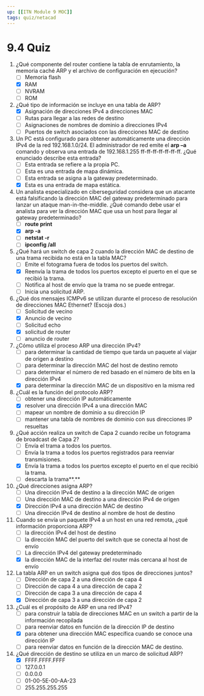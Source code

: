 ```yaml
---
up: [[ITN Module 9 MOC]]
tags: quiz/netacad
---
```

# 9.4 Quiz
1. ¿Qué componente del router contiene la tabla de enrutamiento, la memoria caché ARP y el archivo de configuración en ejecución?
	- [ ] Memoria flash
	- [x] RAM
	- [ ] NVRAM
	- [ ] ROM

2. ¿Qué tipo de información se incluye en una tabla de ARP?
	- [x] Asignación de direcciones IPv4 a direcciones MAC
	- [ ] Rutas para llegar a las redes de destino
	- [ ] Asignaciones de nombres de dominio a direcciones IPv4
	- [ ] Puertos de switch asociados con las direcciones MAC de destino

3. Un PC está configurado para obtener automáticamente una dirección IPv4 de la red 192.168.1.0/24. El administrador de red emite el **arp –a** comando y observa una entrada de 192.168.1.255 ff-ff-ff-ff-ff-ff-ff. ¿Qué enunciado describe esta entrada?
	- [ ] Esta entrada se refiere a la propia PC.
	- [ ] Esta es una entrada de mapa dinámica.
	- [ ] Esta entrada se asigna a la gateway predeterminado.
	- [x] Esta es una entrada de mapa estática.

4. Un analista especializado en ciberseguridad considera que un atacante está falsificando la dirección MAC del gateway predeterminado para lanzar un ataque man-in-the-middle. ¿Qué comando debe usar el analista para ver la dirección MAC que usa un host para llegar al gateway predeterminado?
	- [ ] **route print**
	- [x] **arp -a**
	- [ ] **netstat -r**
	- [ ] **ipconfig /all**

5. ¿Qué hará un switch de capa 2 cuando la dirección MAC de destino de una trama recibida no está en la tabla MAC?
	- [ ] Emite el fotograma fuera de todos los puertos del switch.
	- [x] Reenvía la trama de todos los puertos excepto el puerto en el que se recibió la trama.
	- [ ] Notifica al host de envío que la trama no se puede entregar.
	- [ ] Inicia una solicitud ARP.

6. ¿Qué dos mensajes ICMPv6 se utilizan durante el proceso de resolución de direcciones MAC Ethernet? (Escoja dos.)
	- [ ] Solicitud de vecino
	- [x] Anuncio de vecino
	- [ ] Solicitud echo
	- [x] solicitud de router
	- [ ] anuncio de router

7. ¿Cómo utiliza el proceso ARP una dirección IPv4?
	- [ ] para determinar la cantidad de tiempo que tarda un paquete al viajar de origen a destino
	- [ ] para determinar la dirección MAC del host de destino remoto
	- [ ] para determinar el número de red basado en el número de bits en la dirección IPv4
	- [x] para determinar la dirección MAC de un dispositivo en la misma red

8. ¿Cuál es la función del protocolo ARP?
	- [ ] obtener una dirección IP automáticamente
	- [x] resolver una dirección IPv4 a una dirección MAC
	- [ ] mapear un nombre de dominio a su dirección IP
	- [ ] mantener una tabla de nombres de dominio con sus direcciones IP resueltas

9. ¿Qué acción realiza un switch de Capa 2 cuando recibe un fotograma de broadcast de Capa 2?
	- [ ] Envía el trama a todos los puertos.
	- [ ] Envía la trama a todos los puertos registrados para reenviar transmisiones.
	- [x] Envía la trama a todos los puertos excepto el puerto en el que recibió la trama.
	- [ ] descarta la trama**.**

10. ¿Qué direcciones asigna ARP?
	- [ ] Una dirección IPv4 de destino a la dirección MAC de origen
	- [ ] Una dirección MAC de destino a una dirección IPv4 de origen
	- [x] Dirección IPv4 a una dirección MAC de destino
	- [ ] Una dirección IPv4 de destino al nombre de host de destino

11. Cuando se envía un paquete IPv4 a un host en una red remota, ¿qué información proporciona ARP?
	- [ ] la dirección IPv4 del host de destino
	- [ ] la dirección MAC del puerto del switch que se conecta al host de envío
	- [ ] La dirección IPv4 del gateway predeterminado
	- [x] la dirección MAC de la interfaz del router más cercana al host de envío

12. La tabla ARP en un switch asigna qué dos tipos de direcciones juntos?
	- [ ] Dirección de capa 2 a una dirección de capa 4
	- [ ] Dirección de capa 4 a una dirección de capa 2
	- [ ] Dirección de capa 3 a una dirección de capa 4
	- [x] Dirección de capa 3 a una dirección de capa 2

13. ¿Cuál es el propósito de ARP en una red IPv4?
	- [ ] para construir la tabla de direcciones MAC en un switch a partir de la información recopilada
	- [ ] para reenviar datos en función de la dirección IP de destino
	- [x] para obtener una dirección MAC específica cuando se conoce una dirección IP
	- [ ] para reenviar datos en función de la dirección MAC de destino.

14. ¿Qué dirección de destino se utiliza en un marco de solicitud ARP?
	- [x] FFFF.FFFF.FFFF
	- [ ] 127.0.0.1
	- [ ] 0.0.0.0
	- [ ] 01-00-5E-00-AA-23
	- [ ] 255.255.255.255
